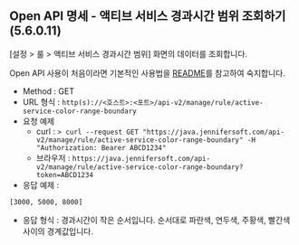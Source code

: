 ## Open API 명세 - 액티브 서비스 경과시간 범위 조회하기 (5.6.0.11)

[설정 > 룰 > 액티브 서비스 경과시간 범위] 화면의 데이터를 조회합니다.

Open API 사용이 처음이라면 기본적인 사용법을 [README](/README.md)를 참고하여 숙지합니다.

- Method : GET
- URL 형식 : `http(s)://<호스트>:<포트>/api-v2/manage/rule/active-service-color-range-boundary`
- 요청 예제
  - curl : `> curl --request GET "https://java.jennifersoft.com/api-v2/manage/rule/active-service-color-range-boundary" -H "Authorization: Bearer ABCD1234"`
  - 브라우저 : `https://java.jennifersoft.com/api-v2/manage/rule/active-service-color-range-boundary?token=ABCD1234`
- 응답 예제 : 
```
[3000, 5000, 8000]
```
- 응답 형식 : 경과시간이 작은 순서입니다. 순서대로 파란색, 연두색, 주황색, 빨간색 사이의 경계값입니다.
